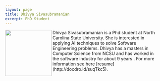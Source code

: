 ```yaml
---
layout: page
title: Dhivya Sivasubramanian
excerpt: PhD Student
---
```



<img align="left" width="150" src="{{site.url}}/img/dhivya.png">
Dhivya Sivasubramanian is a Phd student at North Carolina State University. She is  interested in applying AI techniques to solve Software Engineering problems.  Dhivya has a masters in Computer Science from NCSU and has worked in the software industry for about 9 years . For more information see here [resume](http://docdro.id/suqTkc5).
